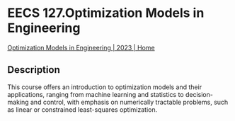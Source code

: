 # EECS 127.Optimization Models in Engineering 

[Optimization Models in Engineering | 2023 | Home](https://eecs127.github.io/index.html)
## Description

This course offers an introduction to optimization models and their applications, ranging from machine learning and statistics to decision-making and control, with emphasis on numerically tractable problems, such as linear or constrained least-squares optimization.